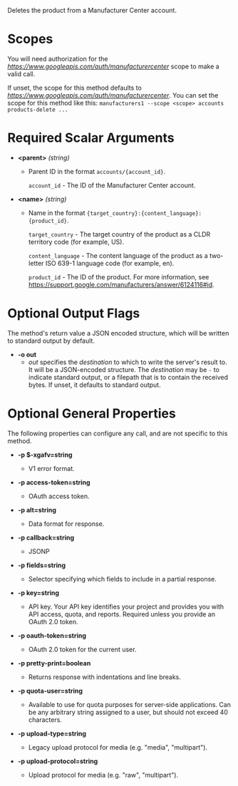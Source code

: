 Deletes the product from a Manufacturer Center account.
# Scopes

You will need authorization for the *https://www.googleapis.com/auth/manufacturercenter* scope to make a valid call.

If unset, the scope for this method defaults to *https://www.googleapis.com/auth/manufacturercenter*.
You can set the scope for this method like this: `manufacturers1 --scope <scope> accounts products-delete ...`
# Required Scalar Arguments
* **&lt;parent&gt;** *(string)*
    - Parent ID in the format `accounts/{account_id}`.
        
        `account_id` - The ID of the Manufacturer Center account.
* **&lt;name&gt;** *(string)*
    - Name in the format `{target_country}:{content_language}:{product_id}`.
        
        `target_country`   - The target country of the product as a CLDR territory
                             code (for example, US).
        
        `content_language` - The content language of the product as a two-letter
                             ISO 639-1 language code (for example, en).
        
        `product_id`     -   The ID of the product. For more information, see
                             https://support.google.com/manufacturers/answer/6124116#id.

# Optional Output Flags

The method's return value a JSON encoded structure, which will be written to standard output by default.

* **-o out**
    - *out* specifies the *destination* to which to write the server's result to.
      It will be a JSON-encoded structure.
      The *destination* may be `-` to indicate standard output, or a filepath that is to contain the received bytes.
      If unset, it defaults to standard output.
# Optional General Properties

The following properties can configure any call, and are not specific to this method.

* **-p $-xgafv=string**
    - V1 error format.

* **-p access-token=string**
    - OAuth access token.

* **-p alt=string**
    - Data format for response.

* **-p callback=string**
    - JSONP

* **-p fields=string**
    - Selector specifying which fields to include in a partial response.

* **-p key=string**
    - API key. Your API key identifies your project and provides you with API access, quota, and reports. Required unless you provide an OAuth 2.0 token.

* **-p oauth-token=string**
    - OAuth 2.0 token for the current user.

* **-p pretty-print=boolean**
    - Returns response with indentations and line breaks.

* **-p quota-user=string**
    - Available to use for quota purposes for server-side applications. Can be any arbitrary string assigned to a user, but should not exceed 40 characters.

* **-p upload-type=string**
    - Legacy upload protocol for media (e.g. &#34;media&#34;, &#34;multipart&#34;).

* **-p upload-protocol=string**
    - Upload protocol for media (e.g. &#34;raw&#34;, &#34;multipart&#34;).
